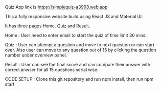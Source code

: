 Quiz App link is https://simplequiz-a3998.web.app

This a fully responsive website build using React JS and Material UI.

It has three pages Home, Quiz and Result.

Home : User need to enter email to start the quiz of time limit 30 mins.

Quiz : User can attempt a question and move to next question or can start over. Also user can move to any question out of 15 by clicking the question number under overview panel.

Result : User can see the final score and can compare their answer with correct anwser for all 15 questions serial wise.

CODE SETUP : Clone this git repository and run npm install, then run npm start